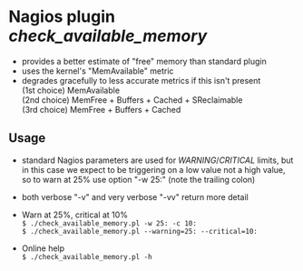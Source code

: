 Nagios plugin _check_available_memory_
======================================

 - provides a better estimate of "free" memory than standard plugin
 - uses the kernel's "MemAvailable" metric
 - degrades gracefully to less accurate metrics if this isn't present<br>
    (1st choice) MemAvailable<br>
    (2nd choice) MemFree + Buffers + Cached + SReclaimable<br>
    (3rd choice) MemFree + Buffers + Cached

Usage
-----

- standard Nagios parameters are used for _WARNING_/_CRITICAL_ limits, but in this case we expect to be triggering on a low value not a high value, so to warn at 25% use option "-w 25:" (note the trailing colon)
 - both verbose "-v" and very verbose "-vv" return more detail
 
- Warn at 25%, critical at 10%<br>
`$ ./check_available_memory.pl -w 25: -c 10:`<br>
`$ ./check_available_memory.pl --warning=25: --critical=10:`

- Online help<br>
`$ ./check_available_memory.pl -h`


